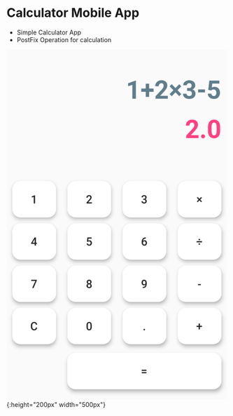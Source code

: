 # Calculator Mobile App

- Simple Calculator App
- PostFix Operation for calculation

![](./screenshot.png){:height="200px" width="500px"}


